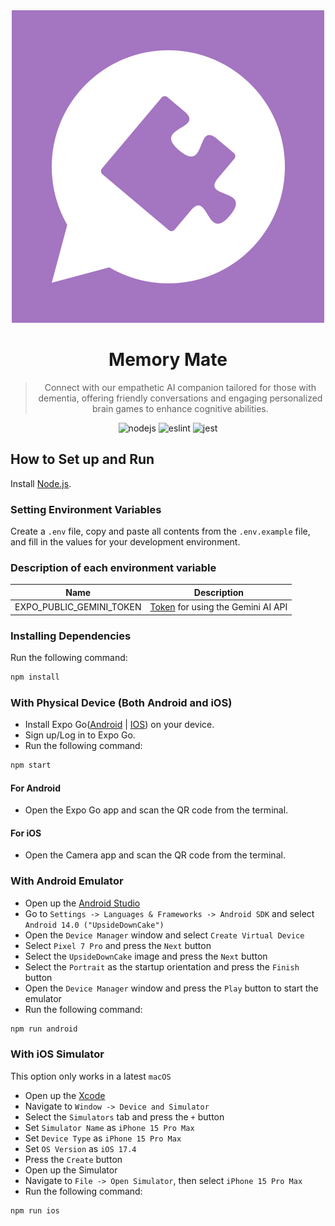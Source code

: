 <div align="center">
    <img src="https://github.com/SeoulSKY/MemoryMate/blob/main/assets/MemoryMate.png" alt="memorymate">
    <h1>Memory Mate</h1>
</div>

<blockquote align="center">
    Connect with our empathetic AI companion tailored for those with dementia, offering friendly conversations and engaging personalized brain games to enhance cognitive abilities.
</blockquote>

<div align="center">
    <img src="https://img.shields.io/badge/Node.js-v21.7-84ba64" alt="nodejs">
    <img src="https://github.com/SeoulSKY/MemoryMate/actions/workflows/eslint.yml/badge.svg" alt="eslint">
    <img src="https://github.com/SeoulSKY/MemoryMate/actions/workflows/jest.yml/badge.svg" alt="jest">
</div>


## How to Set up and Run

Install [Node.js](https://nodejs.org/en/download/).

### Setting Environment Variables

Create a `.env` file, copy and paste all contents from the `.env.example` file, and fill in the values for your development environment.

### Description of each environment variable

| Name                     | Description                                                                 |
|--------------------------|-----------------------------------------------------------------------------|
| EXPO_PUBLIC_GEMINI_TOKEN | [Token](https://aistudio.google.com/app/apikey) for using the Gemini AI API |

### Installing Dependencies

Run the following command:

```bash
npm install
```

### With Physical Device (Both Android and iOS)

* Install Expo Go([Android](https://play.google.com/store/apps/details?id=host.exp.exponent&hl=en&gl=US) | [IOS](https://apps.apple.com/us/app/expo-go/id982107779)) on your device.
* Sign up/Log in to Expo Go.
* Run the following command:

```bash
npm start
```

#### For Android
* Open the Expo Go app and scan the QR code from the terminal.

#### For iOS
* Open the Camera app and scan the QR code from the terminal.

### With Android Emulator

* Open up the [Android Studio](https://developer.android.com/studio)
* Go to `Settings -> Languages & Frameworks -> Android SDK` and select `Android 14.0 ("UpsideDownCake")`
* Open the `Device Manager` window and select `Create Virtual Device`
* Select `Pixel 7 Pro` and press the `Next` button
* Select the `UpsideDownCake` image and press the `Next` button
* Select the `Portrait` as the startup orientation and press the `Finish` button
* Open the `Device Manager` window and press the `Play` button to start the emulator
* Run the following command:

```bash
npm run android
```

### With iOS Simulator

This option only works in a latest `macOS`

* Open up the [Xcode](https://developer.apple.com/xcode/)
* Navigate to `Window -> Device and Simulator`
* Select the `Simulators` tab and press the `+` button
* Set `Simulator Name` as `iPhone 15 Pro Max`
* Set `Device Type` as `iPhone 15 Pro Max`
* Set `OS Version` as `iOS 17.4`
* Press the `Create` button
* Open up the Simulator
* Navigate to `File -> Open Simulator`, then select `iPhone 15 Pro Max`
* Run the following command:

```bash
npm run ios
```
